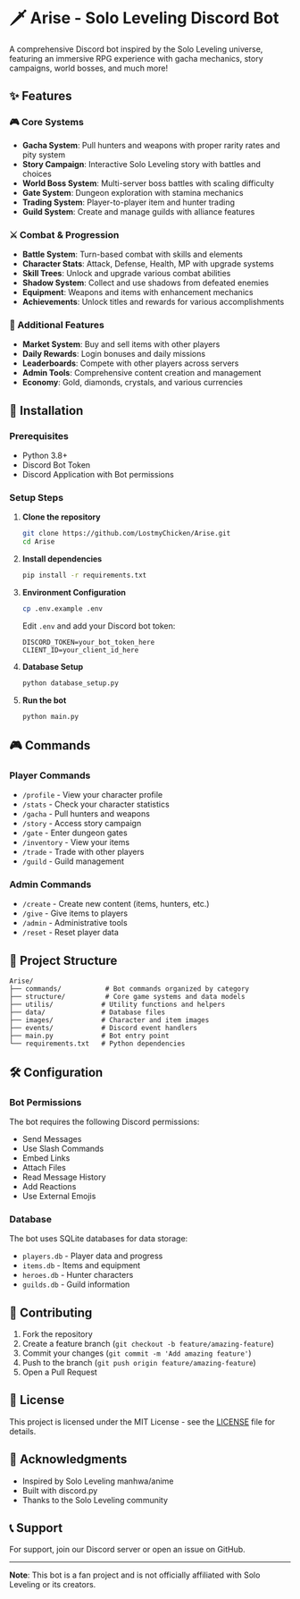 # 🗡️ Arise - Solo Leveling Discord Bot

A comprehensive Discord bot inspired by the Solo Leveling universe, featuring an immersive RPG experience with gacha mechanics, story campaigns, world bosses, and much more!

## ✨ Features

### 🎮 Core Systems
- **Gacha System**: Pull hunters and weapons with proper rarity rates and pity system
- **Story Campaign**: Interactive Solo Leveling story with battles and choices
- **World Boss System**: Multi-server boss battles with scaling difficulty
- **Gate System**: Dungeon exploration with stamina mechanics
- **Trading System**: Player-to-player item and hunter trading
- **Guild System**: Create and manage guilds with alliance features

### ⚔️ Combat & Progression
- **Battle System**: Turn-based combat with skills and elements
- **Character Stats**: Attack, Defense, Health, MP with upgrade systems
- **Skill Trees**: Unlock and upgrade various combat abilities
- **Shadow System**: Collect and use shadows from defeated enemies
- **Equipment**: Weapons and items with enhancement mechanics
- **Achievements**: Unlock titles and rewards for various accomplishments

### 🎯 Additional Features
- **Market System**: Buy and sell items with other players
- **Daily Rewards**: Login bonuses and daily missions
- **Leaderboards**: Compete with other players across servers
- **Admin Tools**: Comprehensive content creation and management
- **Economy**: Gold, diamonds, crystals, and various currencies

## 🚀 Installation

### Prerequisites
- Python 3.8+
- Discord Bot Token
- Discord Application with Bot permissions

### Setup Steps

1. **Clone the repository**
   ```bash
   git clone https://github.com/LostmyChicken/Arise.git
   cd Arise
   ```

2. **Install dependencies**
   ```bash
   pip install -r requirements.txt
   ```

3. **Environment Configuration**
   ```bash
   cp .env.example .env
   ```
   Edit `.env` and add your Discord bot token:
   ```
   DISCORD_TOKEN=your_bot_token_here
   CLIENT_ID=your_client_id_here
   ```

4. **Database Setup**
   ```bash
   python database_setup.py
   ```

5. **Run the bot**
   ```bash
   python main.py
   ```

## 🎮 Commands

### Player Commands
- `/profile` - View your character profile
- `/stats` - Check your character statistics
- `/gacha` - Pull hunters and weapons
- `/story` - Access story campaign
- `/gate` - Enter dungeon gates
- `/inventory` - View your items
- `/trade` - Trade with other players
- `/guild` - Guild management

### Admin Commands
- `/create` - Create new content (items, hunters, etc.)
- `/give` - Give items to players
- `/admin` - Administrative tools
- `/reset` - Reset player data

## 📁 Project Structure

```
Arise/
├── commands/           # Bot commands organized by category
├── structure/          # Core game systems and data models
├── utilis/            # Utility functions and helpers
├── data/              # Database files
├── images/            # Character and item images
├── events/            # Discord event handlers
├── main.py            # Bot entry point
└── requirements.txt   # Python dependencies
```

## 🛠️ Configuration

### Bot Permissions
The bot requires the following Discord permissions:
- Send Messages
- Use Slash Commands
- Embed Links
- Attach Files
- Read Message History
- Add Reactions
- Use External Emojis

### Database
The bot uses SQLite databases for data storage:
- `players.db` - Player data and progress
- `items.db` - Items and equipment
- `heroes.db` - Hunter characters
- `guilds.db` - Guild information

## 🤝 Contributing

1. Fork the repository
2. Create a feature branch (`git checkout -b feature/amazing-feature`)
3. Commit your changes (`git commit -m 'Add amazing feature'`)
4. Push to the branch (`git push origin feature/amazing-feature`)
5. Open a Pull Request

## 📝 License

This project is licensed under the MIT License - see the [LICENSE](LICENSE) file for details.

## 🙏 Acknowledgments

- Inspired by Solo Leveling manhwa/anime
- Built with discord.py
- Thanks to the Solo Leveling community

## 📞 Support

For support, join our Discord server or open an issue on GitHub.

---

**Note**: This bot is a fan project and is not officially affiliated with Solo Leveling or its creators.
